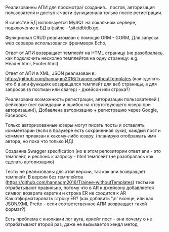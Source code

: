 Реализованны АПИ для просмотра/ создания... постов, авторизация пользователя и доступ к части функционала только после регистрации.

В качестве БД используется MySQL на локальном сервере, подключение к БД в файле - \site\db\db.go,

Функционал CRUD реализоыван с помощю ORM - GORM,
Для запуска web сервера использовался фреимворк Echo,

Ответ от АПИ возвращает темплейт на HTML страницу (не разобралась, как подключить несколно темплейтов на одну страницу: e.g. Header.html, Footer.html)

Ответ от АПИ в XML, JSON реализован в: https://github.com/hannagm2016/Trainee-withoutTemplates (как сделать что б в апи функциях возвращался темплейт для веб страницы, а для запросов (в постман или свагер) - джейсон или строка?)


Реализована возможность регистрации, авторизации пользователей ( фейковые (нет валидации и ошибок на отсутствующего юзера при авторизации)), 
Добавлена авторизацию + регистрацию через Google, Facebook.

Только авторизованные юзеры могут писать посты и оставлять комментарии (если в браузере есть сохраненная куки), 
каждый пост и коммент привязан к какому-либо юзеру. (планирую отображать имя автора, но пока что только ИД)
 
Созданна Swagger specification (но в этом репозитории ответ апи - это темплейт, и респонс к запросу - html темплейт (не разобралась  как сделать авторизацию)

Тесты не реализованы для этой версии, так как апи возвращает темплейт.
В версии без темплейтов (https://github.com/hannagm2016/Trainee-withoutTemplates) тесты не отрабатывают правильно, потому что в AR к джейсону добавляется символ возврата каретки и строка ER не сходится к AR	
Как отформатировать строку ER? (как добавить '\n' вконце, или как JSON/XML Prette - если соответственное АПИ возвращает такой формат?)

Есть проблема с кнопками лог аута, криейт пост - они почему о не отрабатывают второй раз, даже не вызывается хендл метод
